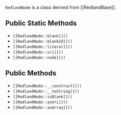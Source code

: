 `RedlandNode` is a class derived from [[RedlandBase]].

## Public Static Methods

* `[[RedlandNode::blank]]()`
* `[[RedlandNode::blankId]]()`
* `[[RedlandNode::literal]]()`
* `[[RedlandNode::uri]]()`
* `[[RedlandNode::node]]()`

## Public Methods

* `[[RedlandNode::__construct]]()`
* `[[RedlandNode::__toString]]()`
* `[[RedlandNode::isBlank]]()`
* `[[RedlandNode::asUri]]()`
* `[[RedlandNode::asArray]]()`

